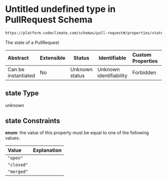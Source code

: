 # Untitled undefined type in PullRequest Schema

```txt
https://platform.codeclimate.com/schemas/pull-request#/properties/state
```

The state of a PullRequest


| Abstract            | Extensible | Status         | Identifiable            | Custom Properties | Additional Properties | Access Restrictions | Defined In                                                                                |
| :------------------ | ---------- | -------------- | ----------------------- | :---------------- | --------------------- | ------------------- | ----------------------------------------------------------------------------------------- |
| Can be instantiated | No         | Unknown status | Unknown identifiability | Forbidden         | Allowed               | none                | [PullRequest.schema.json\*](../../schemas/PullRequest.schema.json "open original schema") |

## state Type

unknown

## state Constraints

**enum**: the value of this property must be equal to one of the following values:

| Value      | Explanation |
| :--------- | ----------- |
| `"open"`   |             |
| `"closed"` |             |
| `"merged"` |             |
